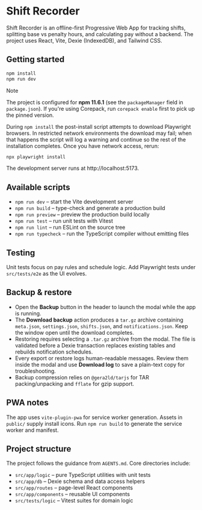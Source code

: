 # Shift Recorder

Shift Recorder is an offline-first Progressive Web App for tracking shifts, splitting base vs penalty hours, and calculating pay without a backend. The project uses React, Vite, Dexie (IndexedDB), and Tailwind CSS.

## Getting started

```bash
npm install
npm run dev
```

> [!NOTE]
> The project is configured for **npm 11.6.1** (see the `packageManager` field in `package.json`). If you're using Corepack, run `corepack enable` first to pick up the pinned version.

During `npm install` the post-install script attempts to download Playwright browsers. In restricted network environments the download may fail; when that happens the script will log a warning and continue so the rest of the installation completes. Once you have network access, rerun:

```bash
npx playwright install
```

The development server runs at http://localhost:5173.

## Available scripts

- `npm run dev` – start the Vite development server
- `npm run build` – type-check and generate a production build
- `npm run preview` – preview the production build locally
- `npm run test` – run unit tests with Vitest
- `npm run lint` – run ESLint on the source tree
- `npm run typecheck` – run the TypeScript compiler without emitting files

## Testing

Unit tests focus on pay rules and schedule logic. Add Playwright tests under `src/tests/e2e` as the UI evolves.

## Backup & restore

- Open the **Backup** button in the header to launch the modal while the app is running.
- The **Download backup** action produces a `tar.gz` archive containing `meta.json`, `settings.json`, `shifts.json`, and `notifications.json`. Keep the window open until the download completes.
- Restoring requires selecting a `.tar.gz` archive from the modal. The file is validated before a Dexie transaction replaces existing tables and rebuilds notification schedules.
- Every export or restore logs human-readable messages. Review them inside the modal and use **Download log** to save a plain-text copy for troubleshooting.
- Backup compression relies on `@gera2ld/tarjs` for TAR packing/unpacking and `fflate` for gzip support.

## PWA notes

The app uses `vite-plugin-pwa` for service worker generation. Assets in `public/` supply install icons. Run `npm run build` to generate the service worker and manifest.

## Project structure

The project follows the guidance from `AGENTS.md`. Core directories include:

- `src/app/logic` – pure TypeScript utilities with unit tests
- `src/app/db` – Dexie schema and data access helpers
- `src/app/routes` – page-level React components
- `src/app/components` – reusable UI components
- `src/tests/logic` – Vitest suites for domain logic
